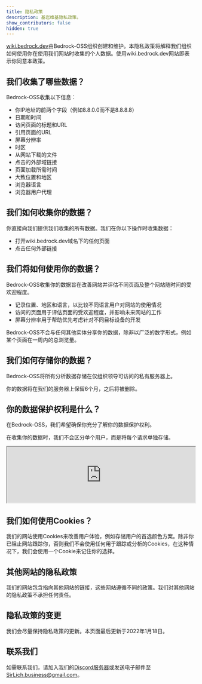 ```yaml
---
title: 隐私政策
description: 基岩维基隐私政策。
show_contributors: false
hidden: true
---
```


[wiki.bedrock.dev](/)由Bedrock-OSS组织创建和维护。本隐私政策将解释我们组织如何使用你在使用我们网站时收集的个人数据。使用wiki.bedrock.dev网站即表示你同意本政策。

## 我们收集了哪些数据？

Bedrock-OSS收集以下信息：

- 你IP地址的前两个字段（例如8.8.0.0而不是8.8.8.8）
- 日期和时间
- 访问页面的标题和URL
- 引用页面的URL
- 屏幕分辨率
- 时区
- 从网站下载的文件
- 点击的外部域链接
- 页面加载所需时间
- 大致位置和地区
- 浏览器语言
- 浏览器用户代理

## 我们如何收集你的数据？

你直接向我们提供我们收集的所有数据。我们在你以下操作时收集数据：

- 打开wiki.bedrock.dev域名下的任何页面
- 点击任何外部链接

## 我们将如何使用你的数据？

Bedrock-OSS收集你的数据旨在改善网站并评估不同页面及整个网站随时间的受欢迎程度。

- 记录位置、地区和语言，以比较不同语言用户对网站的使用情况
- 访问的页面用于评估页面的受欢迎程度，并影响未来网站的工作
- 屏幕分辨率用于帮助优先考虑针对不同目标设备的开发

Bedrock-OSS不会与任何其他实体分享你的数据，除非以广泛的数字形式，例如某个页面在一周内的总浏览量。

## 我们如何存储你的数据？

Bedrock-OSS将所有分析数据存储在仅组织领导可访问的私有服务器上。

你的数据将在我们的服务器上保留6个月，之后将被删除。

## 你的数据保护权利是什么？

在Bedrock-OSS，我们希望确保你充分了解你的数据保护权利。

在收集你的数据时，我们不会区分单个用户，而是将每个请求单独存储。

<iframe
    style="width:100%"
    src="https://hopper.bedrock.dev/wikihopper/index.php?module=CoreAdminHome&action=optOut&language=en&backgroundColor=4d4d4d&fontColor=ffffff&fontSize=&fontFamily="
></iframe>

## 我们如何使用Cookies？

我们的网站使用Cookies来改善用户体验，例如存储用户的首选颜色方案。除非你已阻止网站跟踪你，否则我们不会使用任何用于跟踪或分析的Cookies，在这种情况下，我们会使用一个Cookie来记住你的选择。

## 其他网站的隐私政策

我们的网站包含指向其他网站的链接，这些网站遵循不同的政策。我们对其他网站的隐私政策不承担任何责任。

## 隐私政策的变更

我们会尽量保持隐私政策的更新。本页面最后更新于2022年1月18日。

## 联系我们

如需联系我们，请加入我们的[Discord服务器](/discord)或发送电子邮件至[SirLich.business@gmail.com](mailto:SirLich.business@gmail.com)。